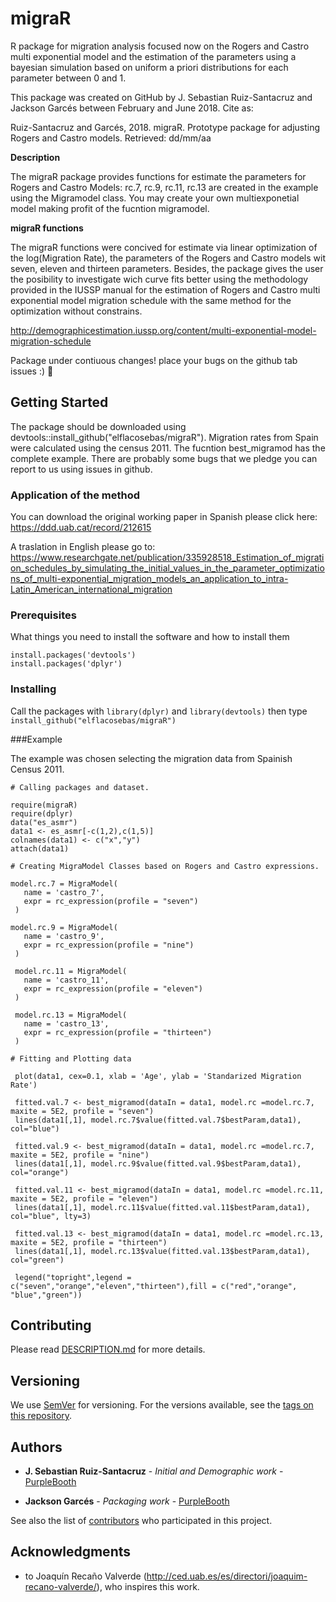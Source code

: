 
# migraR
R package for migration analysis focused now on the Rogers and Castro multi exponential model and the estimation of the parameters using a bayesian simulation based on uniform a priori distributions for each parameter between 0 and 1. 

This package was created on GitHub by J. Sebastian Ruiz-Santacruz and Jackson Garcés between February and June 2018.
Cite as: 

Ruiz-Santacruz and Garcés, 2018. migraR. Prototype package for adjusting Rogers and Castro models. Retrieved: dd/mm/aa

**Description**

The migraR package provides functions for estimate the parameters for Rogers and Castro Models: 
rc.7, rc.9, rc.11, rc.13 are created in the example using the Migramodel class. You may create your own multiexponetial model making 
profit of the fucntion migramodel.

**migraR functions**

The migraR functions were concived for estimate via linear optimization of the log(Migration Rate), the parameters of the Rogers and Castro models wit seven, eleven and thirteen parameters. Besides, the package gives the user the posibility to investigate wich curve fits better using the methodology provided in the IUSSP manual for the estimation of Rogers and Castro multi exponential model migration schedule with the same method for the optimization without constrains. 

http://demographicestimation.iussp.org/content/multi-exponential-model-migration-schedule

Package under contiuous changes! place your bugs on the github tab issues :) :rocket:

## Getting Started

The package should be downloaded using devtools::install_github("elflacosebas/migraR"). Migration rates from Spain were calculated using the census 2011. The fucntion best_migramod has the complete example. There are probably some bugs that we pledge you can report to us using issues in github. 

### Application of the method 

You can download the original working paper in Spanish please click here: 
https://ddd.uab.cat/record/212615

A traslation in English please go to: 
https://www.researchgate.net/publication/335928518_Estimation_of_migration_schedules_by_simulating_the_initial_values_in_the_parameter_optimizations_of_multi-exponential_migration_models_an_application_to_intra-Latin_American_international_migration


### Prerequisites

What things you need to install the software and how to install them

```
install.packages('devtools')
install.packages('dplyr')
```

### Installing

Call the packages with `library(dplyr)` and `library(devtools)` then type `install_github("elflacosebas/migraR")` 

###Example

The example was chosen selecting the migration data from Spainish Census 2011. 

```
# Calling packages and dataset.

require(migraR)
require(dplyr)
data("es_asmr")
data1 <- es_asmr[-c(1,2),c(1,5)]
colnames(data1) <- c("x","y")
attach(data1)

# Creating MigraModel Classes based on Rogers and Castro expressions. 

model.rc.7 = MigraModel(
   name = 'castro_7',
   expr = rc_expression(profile = "seven")
 )
 
model.rc.9 = MigraModel(
   name = 'castro_9',
   expr = rc_expression(profile = "nine")
 )
 
 model.rc.11 = MigraModel(
   name = 'castro_11',
   expr = rc_expression(profile = "eleven")
 )
 
 model.rc.13 = MigraModel(
   name = 'castro_13',
   expr = rc_expression(profile = "thirteen")
 )

# Fitting and Plotting data

 plot(data1, cex=0.1, xlab = 'Age', ylab = 'Standarized Migration Rate')

 fitted.val.7 <- best_migramod(dataIn = data1, model.rc =model.rc.7, maxite = 5E2, profile = "seven")
 lines(data1[,1], model.rc.7$value(fitted.val.7$bestParam,data1), col="blue")

 fitted.val.9 <- best_migramod(dataIn = data1, model.rc =model.rc.7, maxite = 5E2, profile = "nine")
 lines(data1[,1], model.rc.9$value(fitted.val.9$bestParam,data1), col="orange")

 fitted.val.11 <- best_migramod(dataIn = data1, model.rc =model.rc.11, maxite = 5E2, profile = "eleven")
 lines(data1[,1], model.rc.11$value(fitted.val.11$bestParam,data1), col="blue", lty=3)
 
 fitted.val.13 <- best_migramod(dataIn = data1, model.rc =model.rc.13, maxite = 5E2, profile = "thirteen")
 lines(data1[,1], model.rc.13$value(fitted.val.13$bestParam,data1), col="green")

 legend("topright",legend = c("seven","orange","eleven","thirteen"),fill = c("red","orange", "blue","green"))

```

## Contributing

Please read [DESCRIPTION.md](https://github.com/elflacosebas/migrar) for more details.

## Versioning

We use [SemVer](http://semver.org/) for versioning. For the versions available, see the [tags on this repository](https://github.com/your/project/tags). 

## Authors

* **J. Sebastian Ruiz-Santacruz** - *Initial and Demographic work* - [PurpleBooth](https://github.com/elflacosebas)

* **Jackson Garcés** - *Packaging work* - [PurpleBooth](https://github.com/jackowacko)

See also the list of [contributors](https://github.com/your/project/contributors) who participated in this project.


## Acknowledgments

* to Joaquín Recaño Valverde (http://ced.uab.es/es/directori/joaquim-recano-valverde/), who inspires this work. 
